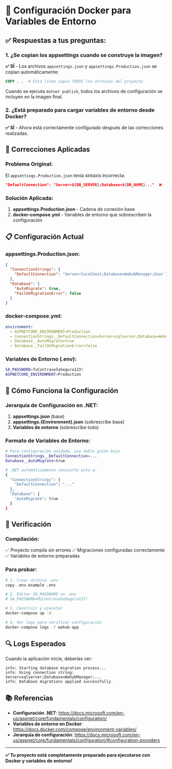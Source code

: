 # 🐳 Configuración Docker para Variables de Entorno

## ✅ Respuestas a tus preguntas:

### 1. **¿Se copian los appsettings cuando se construye la imagen?**

**✅ SÍ** - Los archivos `appsettings.json` y `appsettings.Production.json` se copian automáticamente:

```dockerfile
COPY . .  # Esta línea copia TODOS los archivos del proyecto
```

Cuando se ejecuta `dotnet publish`, todos los archivos de configuración se incluyen en la imagen final.

### 2. **¿Está preparado para cargar variables de entorno desde Docker?**

**✅ SÍ** - Ahora está correctamente configurado después de las correcciones realizadas.

## 🔧 Correcciones Aplicadas

### **Problema Original:**
El `appsettings.Production.json` tenía sintaxis incorrecta:
```json
"DefaultConnection": "Server=${DB_SERVER};Database=${DB_NAME}..."  ❌
```

### **Solución Aplicada:**
1. **appsettings.Production.json** - Cadena de conexión base
2. **docker-compose.yml** - Variables de entorno que sobrescriben la configuración

## 📋 Configuración Actual

### **appsettings.Production.json:**
```json
{
  "ConnectionStrings": {
    "DefaultConnection": "Server=localhost;Database=WahubManager;User Id=sa;Password=password;TrustServerCertificate=true"
  },
  "Database": {
    "AutoMigrate": true,
    "FailOnMigrationError": false
  }
}
```

### **docker-compose.yml:**
```yaml
environment:
  - ASPNETCORE_ENVIRONMENT=Production
  - ConnectionStrings__DefaultConnection=Server=sqlserver;Database=WahubManager;User Id=sa;Password=${SA_PASSWORD};TrustServerCertificate=true
  - Database__AutoMigrate=true
  - Database__FailOnMigrationError=false
```

### **Variables de Entorno (.env):**
```bash
SA_PASSWORD=TuContraseñaSegura123!
ASPNETCORE_ENVIRONMENT=Production
```

## 🚀 Cómo Funciona la Configuración

### **Jerarquía de Configuración en .NET:**
1. **appsettings.json** (base)
2. **appsettings.{Environment}.json** (sobrescribe base)
3. **Variables de entorno** (sobrescribe todo)

### **Formato de Variables de Entorno:**
```bash
# Para configuración anidada, usa doble guión bajo
ConnectionStrings__DefaultConnection=...
Database__AutoMigrate=true

# .NET automáticamente convierte esto a:
{
  "ConnectionStrings": {
    "DefaultConnection": "..."
  },
  "Database": {
    "AutoMigrate": true
  }
}
```

## 🧪 Verificación

### **Compilación:**
✅ Proyecto compila sin errores
✅ Migraciones configuradas correctamente
✅ Variables de entorno preparadas

### **Para probar:**
```bash
# 1. Crear archivo .env
copy .env.example .env

# 2. Editar SA_PASSWORD en .env
# SA_PASSWORD=MiContraseñaSegura123!

# 3. Construir y ejecutar
docker-compose up -d

# 4. Ver logs para verificar configuración
docker-compose logs -f wahub-app
```

## 🔍 Logs Esperados

Cuando la aplicación inicie, deberías ver:
```
info: Starting database migration process...
info: Using connection string: Server=sqlserver;Database=WahubManager;...
info: Database migrations applied successfully.
```

## 📚 Referencias

- **Configuración .NET**: https://docs.microsoft.com/en-us/aspnet/core/fundamentals/configuration/
- **Variables de entorno en Docker**: https://docs.docker.com/compose/environment-variables/
- **Jerarquía de configuración**: https://docs.microsoft.com/en-us/aspnet/core/fundamentals/configuration/#configuration-providers

---

**✅ Tu proyecto está completamente preparado para ejecutarse con Docker y variables de entorno!**
